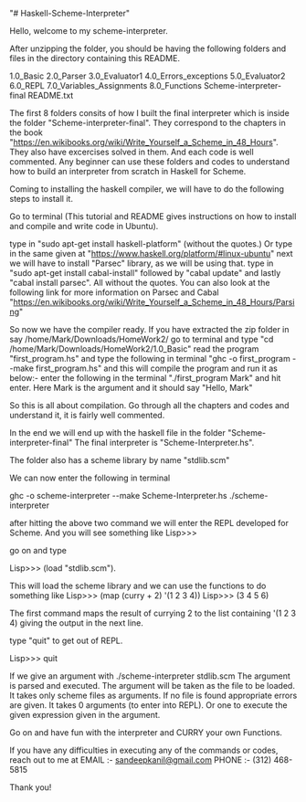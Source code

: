"# Haskell-Scheme-Interpreter" 

Hello, welcome to my scheme-interpreter.

After unzipping the folder, you should be having the following folders and files in the directory containing this README.

1.0_Basic
2.0_Parser
3.0_Evaluator1
4.0_Errors_exceptions
5.0_Evaluator2
6.0_REPL
7.0_Variables_Assignments
8.0_Functions
Scheme-interpreter-final
README.txt

The first 8 folders consits of how I built the final interpreter which is inside the folder "Scheme-interpreter-final". They correspond to the
chapters in the book "https://en.wikibooks.org/wiki/Write_Yourself_a_Scheme_in_48_Hours". They also have excercises solved in them. And each code
is well commented. Any beginner can use these folders and codes to understand how to build an interpreter from scratch in Haskell for Scheme.

Coming to installing the haskell compiler, we will have to do the following steps to install it.

Go to terminal (This tutorial and README gives instructions on how to install and compile and write code in Ubuntu).

type in "sudo apt-get install haskell-platform" (without the quotes.) Or type in the same given at "https://www.haskell.org/platform/#linux-ubuntu"
next we will have to install "Parsec" library, as we will be using that.
type in "sudo apt-get install cabal-install"
followed by "cabal update"
and lastly "cabal install parsec". All without the quotes. You can also look at the following link for more information on Parsec and Cabal
"https://en.wikibooks.org/wiki/Write_Yourself_a_Scheme_in_48_Hours/Parsing"

So now we have the compiler ready.
If you have extracted the zip folder in say /home/Mark/Downloads/HomeWork2/
go to terminal and type "cd /home/Mark/Downloads/HomeWork2/1.0_Basic"
read the program "first_program.hs"
and type the following in terminal "ghc -o first_program --make first_program.hs" and this will compile the program and run it as below:-
enter the following in the terminal "./first_program Mark" and hit enter.
Here Mark is the argument and it should say "Hello, Mark"

So this is all about compilation. Go through all the chapters and codes and understand it, it is fairly well commented.

In the end we will end up with the haskell file in the folder "Scheme-interpreter-final"
The final interpreter is "Scheme-Interpreter.hs".

The folder also has a scheme library by name "stdlib.scm"

We can now enter the following in terminal

ghc -o scheme-interpreter --make Scheme-Interpreter.hs
./scheme-interpreter


after hitting the above two command we will enter the REPL developed for Scheme. And you will see something like
Lisp>>>

go on and type 

Lisp>>> (load "stdlib.scm").

This will load the scheme library and we can use the functions to do something like
Lisp>>> (map (curry + 2) '(1 2 3 4))
Lisp>>> (3 4 5 6)

The first command maps the result of currying 2 to the list containing '(1 2 3 4)
giving the output in the next line.

type "quit" to get out of REPL.

Lisp>>> quit


If we give an argument with ./scheme-interpreter stdlib.scm
The argument is parsed and executed. The argument will be taken as the file to be loaded. It takes only scheme files as arguments.
If no file is found appropriate errors are given. It takes 0 arguments (to enter into REPL). Or one to execute the given expression given in the
argument.

Go on and have fun with the interpreter and CURRY your own Functions.

If you have any difficulties in executing any of the commands or codes, reach out to me at
EMAIL :- sandeepkanil@gmail.com
PHONE :- (312) 468-5815

Thank you!
